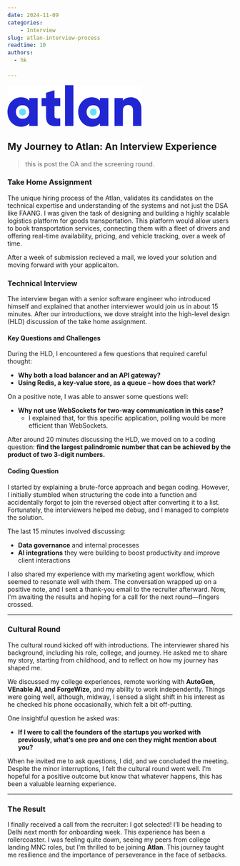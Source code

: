 ```yaml
---
date: 2024-11-09
categories:
    - Interview
slug: atlan-interview-process
readtime: 10
authors:
  - hk
    
---
```


![alt text](../images/atlan.png)

## My Journey to Atlan: An Interview Experience

> this is post the OA and the screening round.

### Take Home Assignment

The unique hiring process of the Atlan, validates its candidates on the technical expertise and understanding of the systems and not just the DSA like FAANG. I was given the task of designing and building a highly scalable logistics platform for goods transportation. This platform would allow users to book transportation services, connecting them with a fleet of drivers and offering real-time availability, pricing, and vehicle tracking, over a week of time.

After a week of submission recieved a mail, we loved your solution and moving forward with your applicaiton.

<!-- more -->

### Technical Interview

The interview began with a senior software engineer who introduced himself and explained that another interviewer would join us in about 15 minutes. After our introductions, we dove straight into the high-level design (HLD) discussion of the take home assignment.

#### Key Questions and Challenges
During the HLD, I encountered a few questions that required careful thought:
- **Why both a load balancer and an API gateway?**
- **Using Redis, a key-value store, as a queue – how does that work?**

On a positive note, I was able to answer some questions well:
- **Why not use WebSockets for two-way communication in this case?**
  - I explained that, for this specific application, polling would be more efficient than WebSockets.

After around 20 minutes discussing the HLD, we moved on to a coding question: **find the largest palindromic number that can be achieved by the product of two 3-digit numbers.**

#### Coding Question
I started by explaining a brute-force approach and began coding. However, I initially stumbled when structuring the code into a function and accidentally forgot to join the reversed object after converting it to a list. Fortunately, the interviewers helped me debug, and I managed to complete the solution.

The last 15 minutes involved discussing:
- **Data governance** and internal processes
- **AI integrations** they were building to boost productivity and improve client interactions

I also shared my experience with my marketing agent workflow, which seemed to resonate well with them. The conversation wrapped up on a positive note, and I sent a thank-you email to the recruiter afterward. Now, I'm awaiting the results and hoping for a call for the next round—fingers crossed.

---

### Cultural Round

The cultural round kicked off with introductions. The interviewer shared his background, including his role, college, and journey. He asked me to share my story, starting from childhood, and to reflect on how my journey has shaped me.

We discussed my college experiences, remote working with **AutoGen, VEnable AI, and ForgeWize**, and my ability to work independently. Things were going well, although, midway, I sensed a slight shift in his interest as he checked his phone occasionally, which felt a bit off-putting.

One insightful question he asked was:
- **If I were to call the founders of the startups you worked with previously, what’s one pro and one con they might mention about you?**

When he invited me to ask questions, I did, and we concluded the meeting. Despite the minor interruptions, I felt the cultural round went well. I’m hopeful for a positive outcome but know that whatever happens, this has been a valuable learning experience.

---

### The Result

I finally received a call from the recruiter: I got selected! I’ll be heading to Delhi next month for onboarding week. This experience has been a rollercoaster. I was feeling quite down, seeing my peers from college landing MNC roles, but I’m thrilled to be joining **Atlan**. This journey taught me resilience and the importance of perseverance in the face of setbacks.
